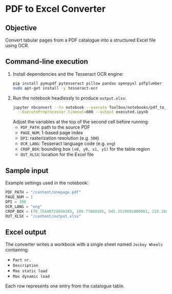 # PDF to Excel Converter

## Objective
Convert tabular pages from a PDF catalogue into a structured Excel file using OCR.

## Command-line execution
1. Install dependencies and the Tesseract OCR engine:
   ```bash
   pip install pymupdf pytesseract pillow pandas openpyxl pdfplumber
   sudo apt-get install -y tesseract-ocr
   ```
2. Run the notebook headlessly to produce `output.xlsx`:
   ```bash
   jupyter nbconvert --to notebook --execute Toolbox/notebooks/pdf_to_excel_converter.ipynb \
     --ExecutePreprocessor.timeout=600 --output executed.ipynb
   ```
   Adjust the variables at the top of the second cell before running:
   - `PDF_PATH`: path to the source PDF
   - `PAGE_NUM`: 1-based page index
   - `DPI`: rasterization resolution (e.g. `300`)
   - `OCR_LANG`: Tesseract language code (e.g. `eng`)
   - `CROP_BOX`: bounding box `(x0, y0, x1, y1)` for the table region
   - `OUT_XLSX`: location for the Excel file

## Sample input
Example settings used in the notebook:
```python
PDF_PATH = "/content/onepage.pdf"
PAGE_NUM = 1
DPI = 300
OCR_LANG = "eng"
CROP_BOX = (70.75448724699189, 109.77600105, 545.3519891000003, 215.16000375)
OUT_XLSX = "/content/output.xlsx"
```

## Excel output
The converter writes a workbook with a single sheet named `Jockey Wheels` containing:

- `Part nr.`
- `Description`
- `Max static load`
- `Max dynamic load`

Each row represents one entry from the catalogue table.

